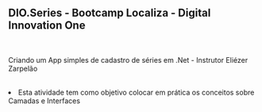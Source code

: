 <h2>DIO.Series - Bootcamp Localiza - Digital Innovation One</h2> 
</br>

<p>Criando um App simples de cadastro de séries em .Net - Instrutor Eliézer Zarpelão</p>
</br>

<li>Esta atividade tem como objetivo colocar em prática os conceitos sobre Camadas e Interfaces</li>

